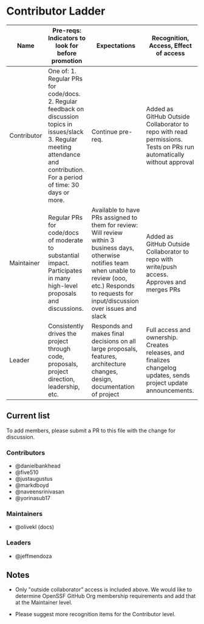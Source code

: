 # Contributor Ladder

| Name | Pre-reqs: Indicators to look for before promotion | Expectations | Recognition, Access, Effect of access |
| - | - | - | - |
| Contributor | One of: 1. Regular PRs for code/docs. 2. Regular feedback on discussion topics in issues/slack 3. Regular meeting attendance and contribution.  For a period of time: 30 days or more. | Continue pre-req. | Added as GitHub Outside Collaborator to repo with read permissions. Tests on PRs run automatically without approval |
| Maintainer | Regular PRs for code/docs of moderate to substantial impact. Participates in many high-level proposals and discussions. | Available to have PRs assigned to them for review: Will review within 3 business days, otherwise notifies team when unable to review (ooo, etc.) Responds to requests for input/discussion over issues and slack | Added as GitHub Outside Collaborator to repo with write/push access. Approves and merges PRs |
| Leader | Consistently drives the project through code, proposals, project direction, leadership, etc. | Responds and makes final decisions on all large proposals, features, architecture changes, design, documentation of project | Full access and ownership. Creates releases, and finalizes changelog updates, sends project update announcements. |

## Current list

To add members, please submit a PR to this file with the change for
discussion.

### Contributors

- @danielbankhead
- @five510
- @justaugustus
- @markdboyd
- @naveensrinivasan
- @yorinasub17

### Maintainers

- @olivekl (docs)

### Leaders

- @jeffmendoza

## Notes

- Only "outside collaborator” access is included above. We would like
  to determine OpenSSF GitHub Org membership requirements and add that
  at the Maintainer level.

- Please suggest more recognition items for the Contributor level.
